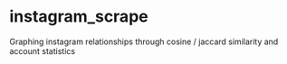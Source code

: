 # instagram_scrape
Graphing instagram relationships through cosine / jaccard similarity and account statistics
